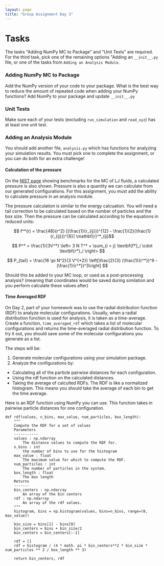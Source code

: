 ```yaml
---
layout: page
title: "Group Assignment Day 3"
---
```


# Tasks

The tasks "Adding NumPy MC to Package" and "Unit Tests" are required. 
For the third task, pick one of the remaining options "Adding an `__init__.py` file, or one of the tasks 
from `Adding an Analysis Module`.

### Adding NumPy MC to Package

Add the NumPy version of your code to your package. 
What is the best way to reduce the amount of repeated code when adding your NumPy functions?
Add NumPy to your package and update `__init__.py`

### Unit Tests
Make sure each of your tests (excluding `run_simulation` and `read_xyz`) has at least one unit test. 

### Adding an Analysis Module

You should add another file, `analysis.py` which has functions for analyzing your simulation results.
You must pick one to complete the assignment, or you can do both for an extra challenge!

#### Calculation of the pressure

On the [NIST page](https://mmlapps.nist.gov/srs/LJ_PURE/mc.htm) showing benchmarks for the MC of LJ fluids, 
a calculated pressure is also shown. 
Pressure is also a quantity we can calculate from our generated configurations.
For this assignment, you must add the ability to calculate pressure in an analysis module.

The pressure calculation is similar to the energy calcuation.
You will need a tail correction to be calculated based on the number of particles and the box size.
Then the pressure can be calculated according to the equations in reduced units:

$$ f^*(r) = \frac{48}{r^2} [(\frac{1}{r_{ij}})^{12} - \frac{1}{2}(\frac{1}{r_{ij}})^{6}] \mathbf{r}^*_{ij}$$

$$ 
P^* = \frac{1}{3V^*} \left< 3 N T^* + \sum_{i < j} \textbf{f*}_i \cdot \textbf{r*}_i  \right>
$$



$$
P_{tail} = \frac{16 \pi N^2}{3 V^{*2}} \left[\frac{2}{3} (\frac{1}{r^*})^9 - (\frac{1}{r^*})^3\right] 
$$

Should this be added to your MC loop, or used as a post-processing analysis? (meaning that coordinates would be saved during similation and you perform calculate these values after)


#### Time Averaged RDF
On Day 2, part of your homework was to use the radial distribution function (RDF) to analyze molecular configurations.
Usually, when a radial distribution function is used for analysis, it is taken as a time-average.
Create a function, `time_averaged_rdf` which takes a list of molecular configurations and returns the time-averaged radial distribution function. To try it out, you should save some of the molecular configurations you generate as a list.

The steps will be:
1. Generate molecular configurations using your simulation package.
2. Analyze the configurations by:
  - Calculating all of the particle pairwise distances for each configuration.
  - Using the rdf function on the calculated distances.
  - Taking the average of calculted RDFs. The RDF is like a normalized histogram. This means you should take the average of each bin to get the time average.

Here is an RDF function using NumPy you can use. This function takes in pairwise particle distances for one configuration.

```
def rdf(values, n_bins, max_value, num_particles, box_length):
    """
    Compute the RDF for a set of values
    Parameters
    -----------
    values : np.ndarray
        The distance values to compute the RDF for.
    n_bins : int
        the number of bins to use for the histogram
    max_value : float
        The maximum value for which to compute the RDF.
    num_particles : int
        The number of particles in the system.
    box_length : float
        The box length
    Returns
    -------
    bin_centers : np.ndarray
        An array of the bin centers
    rdf : np.ndarray
        An array of the rdf values.
    """
    histogram, bins = np.histogram(values, bins=n_bins, range=(0, max_value))

    bin_size = bins[1] - bins[0]
    bin_centers = bins + bin_size/2
    bin_centers = bin_centers[:-1]

    rdf = []
    rdf = histogram / (4 * math. pi * bin_centers**2 * bin_size * num_particles ** 2 / box_length ** 3)

    return bin_centers, rdf
```